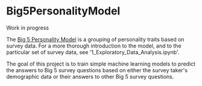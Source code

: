 # Big5PersonalityModel

Work in progress

The [Big 5 Personality Model](https://en.wikipedia.org/wiki/Big_Five_personality_traits) is a grouping of personality traits based on survey data. For a more thorough introduction to the model, and to the particular set of survey data, see '1_Exploratory_Data_Analysis.ipynb'.

The goal of this project is to train simple machine learning models to predict the answers to Big 5 survey questions based on either the survey taker's demographic data or their answers to other Big 5 survey questions.